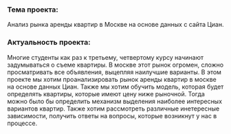 ### Тема проекта:
Анализ рынка аренды квартир в Москве на основе данных с сайта Циан.

### Актуальность проекта:
Многие студенты как раз к третьему, четвертому курсу начинают задумываться о съеме квартиры. В москве этот рынок огромен, сложно просматривать все объявления, выцепляя наилучшие варианты. В этом проекте мы хотим проанализировать рынок аренды квартир в москве на основе данных Циан. Также мы хотим обучить модель, которая будет определять квартиры, которые имеют цену ниже рыночной. Тогда можно было бы определить механизм выделения наиболее интересных вариантов квартир. Также хотим рассмотреть различные инетересные зависимости, получить ответы на вопросы, которые возникнут у нас в процессе.

